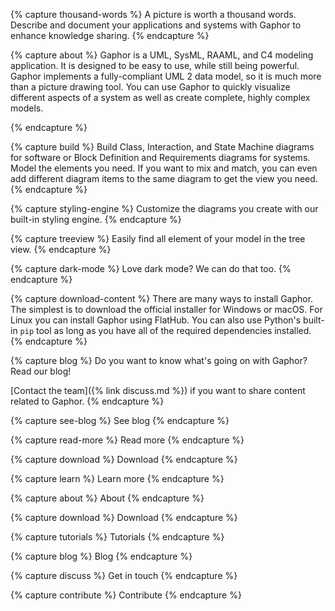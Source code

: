 {% capture thousand-words %}
A picture is worth a thousand words. Describe and document your applications and
systems with Gaphor to enhance knowledge sharing.
{% endcapture %}

{% capture about %}
Gaphor is a UML, SysML, RAAML, and C4 modeling application. It is designed
to be easy to use, while still being powerful. Gaphor implements a
fully-compliant UML 2 data model, so it is much more than a picture
drawing tool. You can use Gaphor to quickly visualize different aspects
of a system as well as create complete, highly complex models.

{% endcapture %}

{% capture build %}
Build Class, Interaction, and State Machine diagrams for software
or Block Definition and Requirements diagrams for systems. Model
the elements you need. If you want to mix and match, you can even
add different diagram items to the same diagram to get the view you
need.
{% endcapture %}

{% capture styling-engine %}
Customize the diagrams you create with our built-in styling engine.
{% endcapture %}

{% capture treeview %}
Easily find all element of your model in the tree view.
{% endcapture %}

{% capture dark-mode %}
Love dark mode? We can do that too.
{% endcapture %}

{% capture download-content %}
There are many ways to install Gaphor.
The simplest is to download the official installer for Windows or macOS.
For Linux you can install Gaphor using FlatHub.
You can also use Python's built-in `pip` tool as long as you have all of the
required dependencies installed.
{% endcapture %}

{% capture blog %}
Do you want to know what's going on with Gaphor? Read our blog!

[Contact the team]({% link discuss.md %})
if you want to share content related to Gaphor.
{% endcapture %}

{% capture see-blog %}
See blog
{% endcapture %}

{% capture read-more %}
Read more 
{% endcapture %}

{% capture download %}
Download
{% endcapture %}

{% capture learn %}
Learn more
{% endcapture %}

{% capture about %}
About
{% endcapture %}

{% capture download %}
Download
{% endcapture %}

{% capture tutorials %}
Tutorials
{% endcapture %}

{% capture blog %}
Blog
{% endcapture %}

{% capture discuss %}
Get in touch
{% endcapture %}

{% capture contribute %}
Contribute
{% endcapture %}
